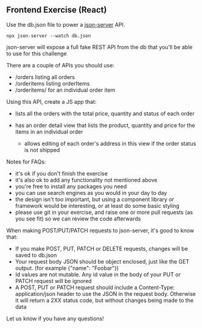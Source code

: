 ## Frontend Exercise (React)

Use the db.json file to power a [json-server](https://github.com/typicode/json-server) API.

`npx json-server --watch db.json`

json-server will expose a full fake REST API from the db that you'll be able to use for this challenge

There are a couple of APIs you should use:

* /orders listing all orders
* /orderitems listing orderItems
* /orderitems/<ID> for an individual order item

Using this API, create a JS app that:

* lists all the orders with the total price, quantity and status of each order

* has an order detail view that lists the product, quantity and price for the items in an individual order
    * allows editing of each order's address in this view if the order status is not shipped


Notes for FAQs:

* it's ok if you don't finish the exercise
* it's also ok to add any functionality not mentioned above
* you're free to install any packages you need
* you can use search engines as you would in your day to day
* the design isn't too important, but using a component library or framework would be interesting, or at least do some basic styling
* please use git in your exercise, and raise one or more pull requests (as you see fit) so we can review the code afterwards

When making POST/PUT/PATCH requests to json-server, it's good to know that:

* If you make POST, PUT, PATCH or DELETE requests, changes will be saved to db.json
* Your request body JSON should be object enclosed, just like the GET output. (for example {"name": "Foobar"})
* Id values are not mutable. Any id value in the body of your PUT or PATCH request will be ignored
* A POST, PUT or PATCH request should include a Content-Type: application/json header to use the JSON in the request body. Otherwise it will return a 2XX status code, but without changes being made to the data

Let us know if you have any questions!